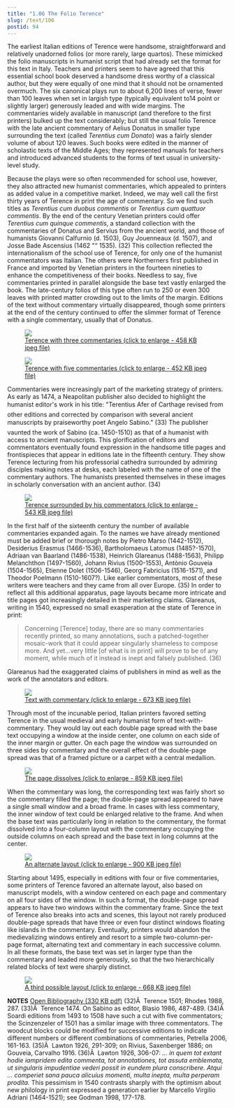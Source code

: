 ```yaml
---
title: "1.06 The Folio Terence"
slug: /text/106
postid: 94
---
```

The earliest Italian editions of Terence were handsome, straightforward and relatively unadorned folios (or more rarely, large quartos). These mimicked the folio manuscripts in humanist script that had already set the format for this text in Italy. Teachers and printers seem to have agreed that this essential school book deserved a handsome dress worthy of a classical author, but they were equally of one mind that it should not be ornamented overmuch. The six canonical plays run to about 6,200 lines of verse, fewer than 100 leaves when set in largish type (typically equivalent to14 point or slightly larger) generously leaded and with wide margins. The commentaries widely available in manuscript (and therefore to the first printers) bulked up the text considerably; but still the usual folio Terence with the late ancient commentary of Aelius Donatus in smaller type surrounding the text (called <em>Terentius cum Donato</em>) was a fairly slender volume of about 120 leaves. Such books were edited in the manner of scholastic texts of the Middle Ages; they represented manuals for teachers and introduced advanced students to the forms of text usual in university-level study.

Because the plays were so often recommended for school use, however, they also attracted new humanist commentaries, which appealed to printers as added value in a competitive market. Indeed, we may well call the first thirty years of Terence in print the age of commentary. So we find such titles as <em>Terentius cum duobus commentis</em> or <em>Terentius cum quattuor commentis</em>. By the end of the century Venetian printers could offer <em>Terentius cum quinque commentis</em>, a standard collection with the commentaries of Donatus and Servius from the ancient world, and those of humanists Giovanni Calfurnio (d. 1503), Guy Jouenneaux (d. 1507), and Josse Bade Ascensius (1462 "“ 1535). (32) This collection reflected the internationalism of the school use of Terence, for only one of the humanist commentators was Italian. The others were Northerners first published in France and imported by Venetian printers in the fourteen nineties to enhance the competitiveness of their books. Needless to say, five commentaries printed in parallel alongside the base text vastly enlarged the book. The late-century folios of this type often run to 250 or even 300 leaves with printed matter crowding out to the limits of the margin. Editions of the text without commentary virtually disappeared, though some printers at the end of the century continued to offer the slimmer format of Terence with a single commentary, usually that of Donatus.

<figure class="mkdn-figure">
    <a href="/images_full/1.00_Chapter_One/Wing-f.-ZP-535.S417,-Terentius-cum-tribus..title-page.jpg" class="mkdn-image-link">
    <img class="mkdn-image" src="/images_full/1.00_Chapter_One/Wing-f.-ZP-535.S417,-Terentius-cum-tribus..title-page.jpg" />
    <figcaption class="mkdn-figcaption">Terence with three commentaries (click to enlarge - 458 KB jpeg file)</figcaption>
    </a>
</figure>

<figure class="mkdn-figure">
    <a href="/images_full/1.00_Chapter_One/Wing-f.-ZP-535.S673,Terentius-cum-quinque-commentis-videlicet-Donati,-Guidonis,-Calphurnii,-t.p.jpg" class="mkdn-image-link">
    <img class="mkdn-image" src="/images_full/1.00_Chapter_One/Wing-f.-ZP-535.S673,Terentius-cum-quinque-commentis-videlicet-Donati,-Guidonis,-Calphurnii,-t.p.jpg" />
    <figcaption class="mkdn-figcaption">Terence with five commentaries (click to enlarge - 452 KB jpeg file)</figcaption>
    </a>
</figure>

Commentaries were increasingly part of the marketing strategy of printers. As early as 1474, a Neapolitan publisher also decided to highlight the humanist editor's work in his title: "Terentius Afer of Carthage revised from other editions and corrected by comparison with several ancient manuscripts by praiseworthy poet Angelo Sabino." (33) The publisher vaunted the work of Sabino (ca. 1450-1510) as that of a humanist with access to ancient manuscripts. This glorification of editors and commentators eventually found expression in the handsome title pages and frontispieces that appear in editions late in the fifteenth century. They show Terence lecturing from his professorial cathedra surrounded by admiring disciples making notes at desks, each labeled with the name of one of the commentary authors. The humanists presented themselves in these images in scholarly conversation with an ancient author. (34)

<figure class="mkdn-figure">
    <a href="/images_full/1.00_Chapter_One/Wing-f.-ZP-535.S673,Terentius-cum-quinque-commentis-videlicet-Donati,-Guidonis,-Calphurnii,-fron2.jpg" class="mkdn-image-link">
    <img class="mkdn-image" src="/images_full/1.00_Chapter_One/Wing-f.-ZP-535.S673,Terentius-cum-quinque-commentis-videlicet-Donati,-Guidonis,-Calphurnii,-fron2.jpg" />
    <figcaption class="mkdn-figcaption">Terence surrounded by his commentators (click to enlarge - 543 KB jpeg file)</figcaption>
    </a>
</figure>

In the first half of the sixteenth century the number of available commentaries expanded again. To the names we have already mentioned must be added brief or thorough notes by Pietro Marso (1442-1512), Desiderius Erasmus (1466-1536), Bartholomaeus Latomus (1485?-1570), Adriaan van Baarland (1486-1538), Heinrich Glareanus (1488-1563), Philipp Melanchthon (1497-1560), Johann Rivius (1500-1553), Antònio Gouveia (1504-1565), Etienne Dolet (1506-1546), Georg Fabricius (1516-1571), and Theodor Poelmann (1510-1607?). Like earlier commentators, most of these writers were teachers and they came from all over Europe. (35) In order to reflect all this additional apparatus, page layouts became more intricate and title pages got increasingly detailed in their marketing claims. Glareanus, writing in 1540, expressed no small exasperation at the state of Terence in print:
<blockquote>Concerning [Terence] today, there are so many commentaries recently printed, so many annotations, such a patched-together mosaic-work that it could appear singularly shameless to compose more. And yet...very little [of what is in print] will prove to be of any moment, while much of it instead is inept and falsely published. (36)</blockquote>
Glareanus had the exaggerated claims of publishers in mind as well as the work of the annotators and editors.

<figure class="mkdn-figure">
    <a href="/images_full/1.00_Chapter_One/Wing-f.-ZP-535.S417,-Terentius-cum-tribus..pg.6v-7r.jpg" class="mkdn-image-link">
    <img class="mkdn-image" src="/images_full/1.00_Chapter_One/Wing-f.-ZP-535.S417,-Terentius-cum-tribus..pg.6v-7r.jpg" />
    <figcaption class="mkdn-figcaption">Text with commentary (click to enlarge - 673 KB jpeg file)</figcaption>
    </a>
</figure>

Through most of the incunable period, Italian printers favored setting Terence in the usual medieval and early humanist form of text-with-commentary. They would lay out each double page spread with the base text occupying a window at the inside center, one column on each side of the inner margin or gutter. On each page the window was surrounded on three sides by commentary and the overall effect of the double-page spread was that of a framed picture or a carpet with a central medallion.

<figure class="mkdn-figure">
    <a href="/images_full/1.00_Chapter_One/Wing-f.-ZP-535.S417,-Terentius-cum-tribus..pg.142v-143r.jpg" class="mkdn-image-link">
    <img class="mkdn-image" src="/images_full/1.00_Chapter_One/Wing-f.-ZP-535.S417,-Terentius-cum-tribus..pg.142v-143r.jpg" />
    <figcaption class="mkdn-figcaption">The page dissolves (click to enlarge - 859 KB jpeg file)</figcaption>
    </a>
</figure>

When the commentary was long, the corresponding text was fairly short so the commentary filled the page; the double-page spread appeared to have a single small window and a broad frame. In cases with less commentary, the inner window of text could be enlarged relative to the frame. And when the base text was particularly long in relation to the commentary, the format dissolved into a four-column layout with the commentary occupying the outside columns on each spread and the base text in long columns at the center.

<figure class="mkdn-figure">
    <a href="/images_full/1.00_Chapter_One/Wing-f.ZP-535.R85,-Habes-hic-amice-lector.-P.-Terentii-Comoedias-vna-cum..pg.16v-17r.jpg" class="mkdn-image-link">
    <img class="mkdn-image" src="/images_full/1.00_Chapter_One/Wing-f.ZP-535.R85,-Habes-hic-amice-lector.-P.-Terentii-Comoedias-vna-cum..pg.16v-17r.jpg" />
    <figcaption class="mkdn-figcaption">An alternate layout (click to enlarge - 900 KB jpeg file)</figcaption>
    </a>
</figure>

Starting about 1495, especially in editions with four or five commentaries, some printers of Terence favored an alternate layout, also based on manuscript models, with a window centered on each page and commentary on all four sides of the window. In such a format, the double-page spread appears to have two windows within the commentary frame. Since the text of Terence also breaks into acts and scenes, this layout not rarely produced double-page spreads that have three or even four distinct windows floating like islands in the commentary. Eventually, printers would abandon the medievalizing windows entirely and resort to a simple two-column-per-page format, alternating text and commentary in each successive column. In all these formats, the base text was set in larger type than the commentary and leaded more generously, so that the two hierarchically related blocks of text were sharply distinct.

<figure class="mkdn-figure">
    <a href="/images_full/1.00_Chapter_One/Wing-f.-ZP-535.S673,-Terentius-cum-quinque-commentis-videlicet-Donati,-Guidonis,-Calphurnii,pg.66.jpg" class="mkdn-image-link">
    <img class="mkdn-image" src="/images_full/1.00_Chapter_One/Wing-f.-ZP-535.S673,-Terentius-cum-quinque-commentis-videlicet-Donati,-Guidonis,-Calphurnii,pg.66.jpg" />
    <figcaption class="mkdn-figcaption">A third possible layout (click to enlarge - 668 KB jpeg file)</figcaption>
    </a>
</figure>

<strong>NOTES</strong>
<a href="http://www.humanismforsale.org/bibliography.pdf" target="new">Open Bibliography (330 KB pdf)</a>
(32)Â  Terence 1501; Rhodes 1988, 287.
(33)Â  Terence 1474. On Sabino as editor, Blasio 1986, 487-489.
(34)Â  Soardi editions from 1493 to 1508 have such a cut with five commentators; the Scinzenzeler of 1501 has a similar image with three commentators. The woodcut blocks could be modified for successive editions to indicate different numbers or different combinations of commentaries, Petrella 2006, 161-163.
(35)Â  Lawton 1926, 291-309; on Rivius, Saxenberger 1886; on Gouveia, Carvalho 1916.
(36)Â  Lawton 1926, 306-07: <em>... in quem tot extant hodie iampridem edita commenta, tot annotationes, tot assuta emblemata, ut singularis impudentiae vederi possit in eundem plura conscribere. Atqui ... comperiet sana pauca alicuius momenti, multa inepta, multa perperam prodita.</em> This pessimism in 1540 contrasts sharply with the optimism about new philology in print expressed a generation earlier by Marcello Virgilio Adriani (1464-1521); see Godman 1998, 177-178.
